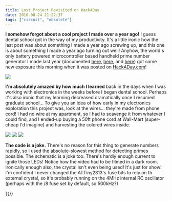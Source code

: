 ```yaml
---
title: Lost Project Revisited on HackADay
date: 2010-08-24 21:22:37
tags: ["circuit", "obsolete"]
---
```




__I somehow forgot about a cool project I made over a year ago!__ I guess dental school got in the way of my productivity. It's a little ironic how the last post was about something I made a year ago screwing up, and this one is about something I made a year ago turning out well!  Anyhow, the world's only battery powered microcontroller based handheld prime number generator I made last year (documented [here](http://www.swharden.com/blog/2009-06-10-primary-prototype-complete/), [here](http://www.swharden.com/blog/2009-06-04-prime-prototype-construction/), and [here](http://www.swharden.com/blog/2009-06-07-mcppng-nearing-completion/)) got some new exposure this morning when it was posted on [HackADay.com](http://www.HackADay.com)! 

<div class="text-center img-border">

![](https://swharden.com/static/2010/08/24/hackaday_swharden_primes.jpg)

</div>

__I'm absolutely amazed by how much I learned__ back in the days when I was working with electronics in the weeks before I began dental school.  Perhaps it's also ironic that my learning decreased dramatically once I resumed graduate school... To give you an idea of how early in my electronics exploration this project was, look at the wires... they're made from phone cord! I had no wire at my apartment, so I had to scavenge it from whatever I could find, and I ended-up buying a 50ft phone cord at Wall-Mart (super-cheap I'd imagine) and harvesting the colored wires inside.

<div class="text-center img-border">

![](https://swharden.com/static/2010/08/24/img_2098.jpg)
![](https://swharden.com/static/2010/08/24/img_2119.jpg)
![](https://swharden.com/static/2010/08/24/img_2137.jpg)

</div>

__The code is a joke.__ There's no reason for this thing to generate numbers rapidly, so I used the absolute-slowest method for detecting primes possible. The schematic is a joke too.  There's hardly enough current to ignite those LEDs! Notice how the video had to be filmed in a dark room.  Ironically enough also, the crystal isn't even being used! It's just for show! I'm confident I never changed the ATTiny2313's fuse bits to rely on th external crystal, so it's probably running on the 4MHz internal RC oscillator (perhaps with the /8 fuse set by default, so 500kHz?)

{{<youtube k4Req0I7lbY>}}

